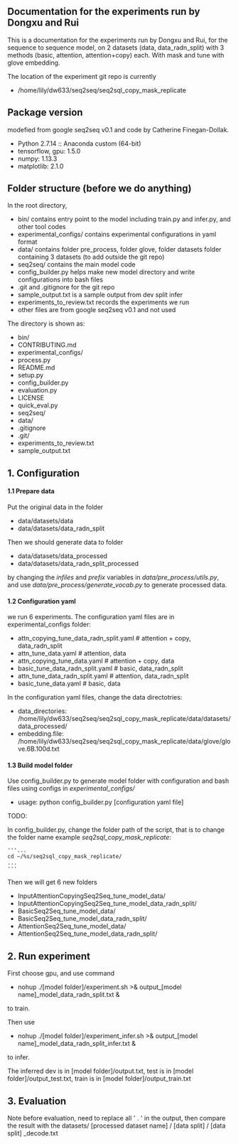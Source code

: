 ## Documentation for the experiments run by Dongxu and Rui

This is a documentation for the experiments run by Dongxu and Rui, for the sequence to sequence model, on 2 datasets (data, data_radn_split) with 3 methods (basic, attention, attention+copy) each. With mask and tune with glove embedding.

The location of the experiment git repo is currently

- /home/lily/dw633/seq2seq/seq2sql_copy_mask_replicate

## Package version

modefied from google seq2seq v0.1 and code by Catherine Finegan-Dollak.

- Python 2.7.14 :: Anaconda custom (64-bit)
- tensorflow, gpu: 1.5.0
- numpy: 1.13.3 
- matplotlib: 2.1.0

## Folder structure (before we do anything)

In the root directory,

- bin/ contains entry point to the model including train.py and infer.py, and other tool codes
- experimental_configs/ contains experimental configurations in yaml format 
- data/ contains folder pre_process, folder glove, folder datasets folder containing 3 datasets (to add outside the git repo)
- seq2seq/ contains the main model code
- config_builder.py helps make new model directory and write configurations into bash files
- .git and .gitignore for the git repo
- sample_output.txt is a sample output from dev split infer
- experiments_to_review.txt records the experiments we run
- other files are from google seq2seq v0.1 and not used

The directory is shown as:

- bin/
- CONTRIBUTING.md
- experimental_configs/  
- process.py     
- README.md  
- setup.py
- config_builder.py  
- evaluation.py    
- LICENSE               
- quick_eval.py  
- seq2seq/
- data/
- .gitignore
- .git/
- experiments_to_review.txt
- sample_output.txt

## 1. Configuration

#### 1.1 Prepare data

Put the original data in the folder 

- data/datasets/data             
- data/datasets/data_radn_split

Then we should generate data to folder 

- data/datasets/data_processed
- data/datasets/data_radn_split_processed


by changing the *infiles* and *prefix* variables in *data/pre_process/utils.py*, and use *data/pre_process/generate_vocab.py* to generate processed data.


#### 1.2  Configuration yaml

we run 6 experiments. The configuration yaml files are in experimental_configs folder:

- attn_copying_tune_data_radn_split.yaml # attention + copy, data_radn_split
- attn_tune_data.yaml # attention, data
- attn_copying_tune_data.yaml # attention + copy, data
- basic_tune_data_radn_split.yaml # basic, data_radn_split
- attn_tune_data_radn_split.yaml # attention, data_radn_split
- basic_tune_data.yaml # basic, data

In the configuration yaml files, change the data directotries:

- data_directories: /home/lily/dw633/seq2seq/seq2sql_copy_mask_replicate/data/datasets/data_processed/
- embedding.file: /home/lily/dw633/seq2seq/seq2sql_copy_mask_replicate/data/glove/glove.6B.100d.txt


#### 1.3 Build model folder

Use config_builder.py to generate model folder with configuration and bash files using configs in *experimental_configs/*

- usage: python config_builder.py [configuration yaml file] 

TODO:

In config_builder.py, change the folder path of the script, that is to change the folder name example *seq2sql_copy_mask_replicate*:

```
'''...
cd ~/%s/seq2sql_copy_mask_replicate/
...
'''
```

Then we will get 6 new folders

- InputAttentionCopyingSeq2Seq_tune_model_data/
- InputAttentionCopyingSeq2Seq_tune_model_data_radn_split/
- BasicSeq2Seq_tune_model_data/
- BasicSeq2Seq_tune_model_data_radn_split/
- AttentionSeq2Seq_tune_model_data/
- AttentionSeq2Seq_tune_model_data_radn_split/


## 2. Run experiment

First choose gpu, and use command

- nohup ./[model folder]/experiment.sh >& output_[model name]_model_data_radn_split.txt & 

to train.


Then use 

- nohup ./[model folder]/experiment_infer.sh >& output_[model name]_model_data_radn_split_infer.txt & 

to infer.

The inferred dev is in [model folder]/output.txt, test is in [model folder]/output_test.txt, train is in [model folder]/output_train.txt

## 3. Evaluation

Note before evaluation, need to replace all ' . ' in the output, then compare the result with the 
datasets/ [processed dataset name] / [data split] / [data split] _decode.txt


